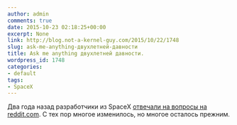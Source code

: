 ```yaml
---
author: admin
comments: true
date: 2015-10-23 02:18:25+00:00
excerpt: None
link: http://blog.not-a-kernel-guy.com/2015/10/22/1748
slug: ask-me-anything-двухлетней-давности
title: Ask me anything двухлетней давности.
wordpress_id: 1748
categories:
- default
tags:
- SpaceX
---
```


Два года назад разработчики из SpaceX [отвечали на вопросы на reddit.com](https://www.reddit.com/r/IAmA/comments/1853ap/we_are_spacex_software_engineers_we_launch/). С тех пор многое изменилось, но многое осталось прежним.
 


